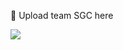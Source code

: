 🍋 Upload team SGC here

<img src="https://github.com/fac28/SGC/assets/44486576/3b5a47c2-188b-490d-871f-ee8ec2570944">
